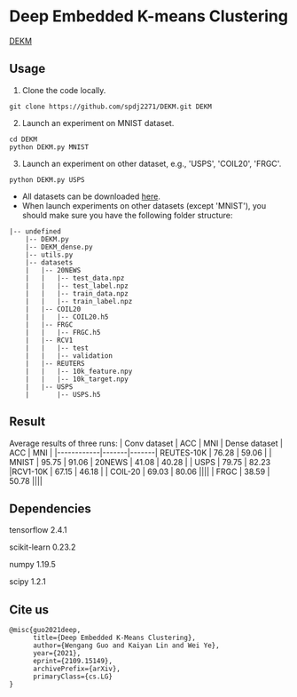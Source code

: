 # Deep Embedded K-means Clustering
[DEKM](https://arxiv.org/abs/2109.15149)

## Usage

1) Clone the code locally.
```
git clone https://github.com/spdj2271/DEKM.git DEKM
```
2) Launch an experiment on MNIST dataset.

```
cd DEKM
python DEKM.py MNIST
```

3)  Launch an experiment on other dataset, e.g., 'USPS', 'COIL20', 'FRGC'. 
```
python DEKM.py USPS
```
- All datasets can be downloaded [here](https://drive.google.com/drive/folders/1raiYP1joy8gtsHXYcW5EuNtECSPRu37v?usp=sharing). 
- When launch experiments on other datasets (except 'MNIST'), you should make sure you have the following folder structure:
```
|-- undefined
    |-- DEKM.py
    |-- DEKM_dense.py
    |-- utils.py
    |-- datasets
    |   |-- 20NEWS
    |   |   |-- test_data.npz
    |   |   |-- test_label.npz
    |   |   |-- train_data.npz
    |   |   |-- train_label.npz
    |   |-- COIL20
    |   |   |-- COIL20.h5
    |   |-- FRGC
    |   |   |-- FRGC.h5
    |   |-- RCV1
    |   |   |-- test
    |   |   |-- validation
    |   |-- REUTERS
    |   |   |-- 10k_feature.npy
    |   |   |-- 10k_target.npy
    |   |-- USPS
    |       |-- USPS.h5
```

## Result
Average results of three runs:
| Conv dataset    | ACC   | MNI   | Dense dataset    | ACC   | MNI   |
|------------|-------|-------| REUTES-10K | 76.28 | 59.06 |
| MNIST      | 95.75 | 91.06 |  20NEWS     | 41.08 | 40.28 |
| USPS       | 79.75 | 82.23 |RCV1-10K   | 67.15 | 46.18 |
| COIL-20    | 69.03 | 80.06 ||||
| FRGC       | 38.59 | 50.78 ||||

## Dependencies
tensorflow 2.4.1

scikit-learn 0.23.2

numpy 1.19.5

scipy 1.2.1

## Cite us
```
@misc{guo2021deep,
      title={Deep Embedded K-Means Clustering}, 
      author={Wengang Guo and Kaiyan Lin and Wei Ye},
      year={2021},
      eprint={2109.15149},
      archivePrefix={arXiv},
      primaryClass={cs.LG}
}
```
